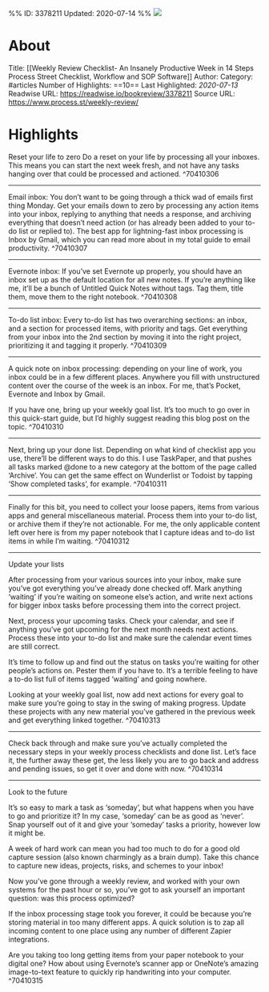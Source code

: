 %%
ID: 3378211
Updated: 2020-07-14
%%
![](https://readwise-assets.s3.amazonaws.com/static/images/article3.5c705a01b476.png)

# About
Title: [[Weekly Review Checklist- An Insanely Productive Week in 14 Steps  Process Street  Checklist, Workflow and SOP Software]]
Author: 
Category: #articles
Number of Highlights: ==10==
Last Highlighted: *2020-07-13*
Readwise URL: https://readwise.io/bookreview/3378211
Source URL: https://www.process.st/weekly-review/


# Highlights 
Reset your life to zero
Do a reset on your life by processing all your inboxes. This means you can start the next week fresh, and not have any tasks hanging over that could be processed and actioned.  ^70410306

---

Email inbox: You don’t want to be going through a thick wad of emails first thing Monday. Get your emails down to zero by processing any action items into your inbox, replying to anything that needs a response, and archiving everything that doesn’t need action (or has already been added to your to-do list or replied to). The best app for lightning-fast inbox processing is Inbox by Gmail, which you can read more about in my total guide to email productivity.  ^70410307

---

Evernote inbox: If you’ve set Evernote up properly, you should have an inbox set up as the default location for all new notes. If you’re anything like me, it’ll be a bunch of Untitled Quick Notes without tags. Tag them, title them, move them to the right notebook.  ^70410308

---

To-do list inbox: Every to-do list has two overarching sections: an inbox, and a section for processed items, with priority and tags. Get everything from your inbox into the 2nd section by moving it into the right project, prioritizing it and tagging it properly.  ^70410309

---

A quick note on inbox processing: depending on your line of work, you inbox could be in a few different places. Anywhere you fill with unstructured content over the course of the week is an inbox. For me, that’s Pocket, Evernote and Inbox by Gmail.

If you have one, bring up your weekly goal list. It’s too much to go over in this quick-start guide, but I’d highly suggest reading this blog post on the topic.  ^70410310

---

Next, bring up your done list. Depending on what kind of checklist app you use, there’ll be different ways to do this. I use TaskPaper, and that pushes all tasks marked @done to a new category at the bottom of the page called ‘Archive’. You can get the same effect on Wunderlist or Todoist by tapping ‘Show completed tasks’, for example.  ^70410311

---

Finally for this bit, you need to collect your loose papers, items from various apps and general miscellaneous material. Process them into your to-do list, or archive them if they’re not actionable. For me, the only applicable content left over here is from my paper notebook that I capture ideas and to-do list items in while I’m waiting.  ^70410312

---

Update your lists


After processing from your various sources into your inbox, make sure you’ve got everything you’ve already done checked off. Mark anything ‘waiting’ if you’re waiting on someone else’s action, and write next actions for bigger inbox tasks before processing them into the correct project.

Next, process your upcoming tasks. Check your calendar, and see if anything you’ve got upcoming for the next month needs next actions. Process these into your to-do list and make sure the calendar event times are still correct.

It’s time to follow up and find out the status on tasks you’re waiting for other people’s actions on. Pester them if you have to. It’s a terrible feeling to have a to-do list full of items tagged ‘waiting’ and going nowhere.

Looking at your weekly goal list, now add next actions for every goal to make sure you’re going to stay in the swing of making progress. Update these projects with any new material you’ve gathered in the previous week and get everything linked together.  ^70410313

---

Check back through and make sure you’ve actually completed the necessary steps in your weekly process checklists and done list. Let’s face it, the further away these get, the less likely you are to go back and address and pending issues, so get it over and done with now.  ^70410314

---

Look to the future


It’s so easy to mark a task as ‘someday’, but what happens when you have to go and prioritize it? In my case, ‘someday’ can be as good as ‘never’. Snap yourself out of it and give your ‘someday’ tasks a priority, however low it might be.

A week of hard work can mean you had too much to do for a good old capture session (also known charmingly as a brain dump). Take this chance to capture new ideas, projects, risks, and schemes to your inbox!

Now you’ve gone through a weekly review, and worked with your own systems for the past hour or so, you’ve got to ask yourself an important question: was this process optimized?

If the inbox processing stage took you forever, it could be because you’re storing material in too many different apps. A quick solution is to zap all incoming content to one place using any number of different Zapier integrations.

Are you taking too long getting items from your paper notebook to your digital one? How about using Evernote’s scanner app or OneNote’s amazing image-to-text feature to quickly rip handwriting into your computer.  ^70410315

